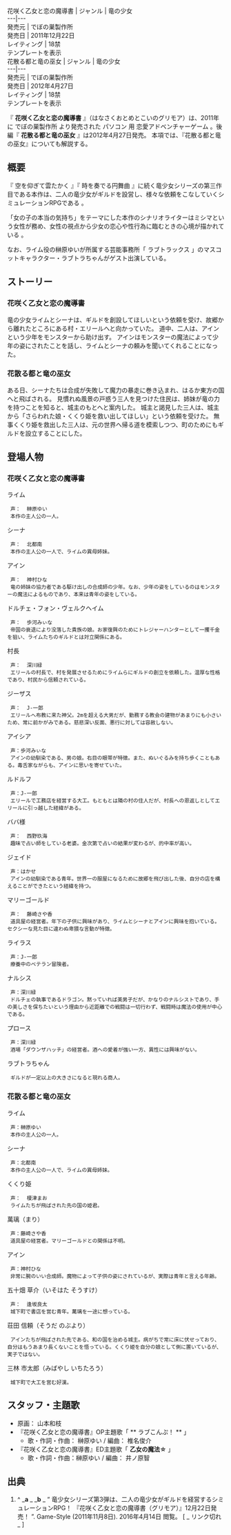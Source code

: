 花咲く乙女と恋の魔導書  |  ジャンル  |  竜の少女   
---|---  
発売元  |  でぼの巣製作所   
発売日  |  2011年12月22日   
レイティング  |  18禁   
テンプレートを表示  
花散る都と竜の巫女  |  ジャンル  |  竜の少女   
---|---  
発売元  |  でぼの巣製作所   
発売日  |  2012年4月27日   
レイティング  |  18禁   
テンプレートを表示  
  
『 **花咲く乙女と恋の魔導書** 』（はなさくおとめとこいのグリモア）は、2011年に  でぼの巣製作所  より発売された  パソコン  用
恋愛アドベンチャーゲーム  。後編『 **花散る都と竜の巫女** 』は2012年4月27日発売。 本項では、『花散る都と竜の巫女』についても解説する。

##  概要  

『  空を仰ぎて雲たかく  』『  時を奏でる円舞曲
』に続く竜少女シリーズの第三作目である本作は、二人の竜少女がギルドを設営し、様々な依頼をこなしていくシミュレーションRPGである    。

「女の子の本当の気持ち」をテーマにした本作のシナリオライターはミシマという女性が務め、女性の視点から少女の恋心や性行為に臨むときの心境が描かれている
  。

なお、ライム役の榊原ゆいが所属する芸能事務所「  ラブトラックス  」のマスコットキャラクター・ラブトラちゃんがゲスト出演している。

##  ストーリー  

###  花咲く乙女と恋の魔導書  

竜の少女ライムとシーナは、ギルドを創設してほしいという依頼を受け、故郷から離れたところにある村・エリールへと向かっていた。
道中、二人は、アインという少年をモンスターから助け出す。
アインはモンスターの魔法によって少年の姿にされたことを話し、ライムとシーナの頼みを聞いてくれることになった。

###  花散る都と竜の巫女  

ある日、シーナたちは合成が失敗して魔力の暴走に巻き込まれ、はるか東方の国へと飛ばされる。
見慣れぬ風景の戸惑う三人を見つけた住民は、姉妹が竜の力を持つことを知ると、城主のもとへと案内した。
城主と謁見した三人は、城主から「さらわれた娘・くくり姫を救い出してほしい」という依頼を受けた。
無事くくり姫を救出した三人は、元の世界へ帰る道を模索しつつ、町のためにもギルドを設立することにした。

##  登場人物  

###  花咲く乙女と恋の魔導書  

ライム

     声：  榊原ゆい 
     本作の主人公の一人。 
シーナ

     声：  北都南 
     本作の主人公の一人で、ライムの異母姉妹。 
アイン

     声：  神村ひな 
     竜の姉妹の協力者である駆け出しの合成師の少年。なお、少年の姿をしているのはモンスターの魔法によるものであり、本来は青年の姿をしている。 
ドルチェ・フォン・ヴェルクヘイム

     声：  歩河みぃな 
     帝国の衰退により没落した貴族の娘。お家復興のためにトレジャーハンターとして一攫千金を狙い、ライムたちのギルドとは対立関係にある。 
村長

     声：  深川緑 
     エリールの村長で、村を発展させるためにライムらにギルドの創立を依頼した。温厚な性格であり、村民から信頼されている。 
ジーザス

     声：  J-一郎 
     エリールへ布教に来た神父。2mを超える大男だが、勤務する教会の建物があまりにも小さいため、常に前かがみである。慈悲深い反面、悪行に対しては容赦しない。 
アイシア

     声：歩河みぃな 
     アインの幼馴染である、男の娘。右目の眼帯が特徴。また、ぬいぐるみを持ち歩くこともある。毒舌家ながらも、アインに思いを寄せていた。 
ルドルフ

     声：J-一郎 
     エリールで工務店を経営する大工。もともとは隣の村の住人だが、村長への恩返しとしてエリールに引っ越した経緯がある。 
ババ様

     声：  西野玖海 
     趣味で占い師をしている老婆。金次第で占いの結果が変わるが、的中率が高い。 
ジェイド

     声：はかせ 
     アインの幼馴染である青年。世界一の服屋になるために故郷を飛び出した後、自分の店を構えることができたという経緯を持つ。 
マリーゴールド

     声：  藤崎さや香 
     道具屋の経営者。年下の子供に興味があり、ライムとシーナとアインに興味を抱いている。セクシーな見た目に違わぬ卑猥な言動が特徴。 
ライラス

     声：J-一郎 
     療養中のベテラン冒険者。 
ナルシス

     声：深川緑 
     ドルチェの執事であるドラゴン。黙っていれば美男子だが、かなりのナルシストであり、手の美しさを保ちたいという理由から近距離での戦闘は一切行わず、戦闘時は魔法の使用が中心である。 
プロース

     声：深川緑 
     酒場「ダウンザハッチ」の経営者。酒への愛着が強い一方、異性には興味がない。 
ラブトラちゃん

     ギルドが一定以上の大きさになると現れる商人。 

###  花散る都と竜の巫女  

ライム

     声：榊原ゆい 
     本作の主人公の一人。 
シーナ

     声：北都南 
     本作の主人公の一人で、ライムの異母姉妹。 
くくり姫

     声：  榎津まお 
     ライムたちが飛ばされた先の国の姫君。 
萬璃（まり）

     声：藤崎さや香 
     道具屋の経営者。マリーゴールドとの関係は不明。 
アイン

     声：神村ひな 
     非常に腕のいい合成師。魔物によって子供の姿にされているが、実際は青年と言える年齢。 
五十畑 草介（いそはた そうすけ）

     声：  逢坂良太 
     城下町で書店を営む青年。萬璃を一途に想っている。 
荘田 信頼（そうだ のぶより）

     アインたちが飛ばされた先である、和の国を治める城主。病がちで常に床に伏せっており、自分はもうあまり長くないことを悟っている。くくり姫を自分の娘として側に置いているが、実子ではない。 
三林 市太郎（みばやし いちたろう）

     城下町で大工を営む好漢。 

##  スタッフ・主題歌  

  * 原画：  山本和枝 
  * 『花咲く乙女と恋の魔導書』OP主題歌「 ** ラブこんぷ！  ** 」 
    * 歌・作詞・作曲：  榊原ゆい  / 編曲：  椎名俊介 
  * 『花咲く乙女と恋の魔導書』ED主題歌「 **乙女の魔法☆** 」 
    * 歌・作詞・作曲：榊原ゆい / 編曲：  井ノ原智 

##  出典  

  1. ^  _**a** _ _**b** _ “  竜少女シリーズ第3弾は、二人の竜少女がギルドを経営するシミュレーションRPG！ 『花咲く乙女と恋の魔導書（グリモア）』12月22日発売！  ”.  Game-Style  (2011年11月8日).  2016年4月14日  閲覧。  [ _ リンク切れ  _ ] 


